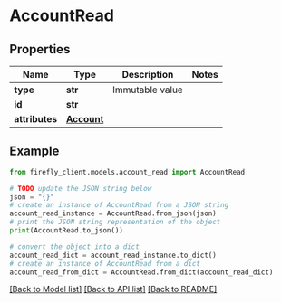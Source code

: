 # AccountRead


## Properties

Name | Type | Description | Notes
------------ | ------------- | ------------- | -------------
**type** | **str** | Immutable value | 
**id** | **str** |  | 
**attributes** | [**Account**](Account.md) |  | 

## Example

```python
from firefly_client.models.account_read import AccountRead

# TODO update the JSON string below
json = "{}"
# create an instance of AccountRead from a JSON string
account_read_instance = AccountRead.from_json(json)
# print the JSON string representation of the object
print(AccountRead.to_json())

# convert the object into a dict
account_read_dict = account_read_instance.to_dict()
# create an instance of AccountRead from a dict
account_read_from_dict = AccountRead.from_dict(account_read_dict)
```
[[Back to Model list]](../README.md#documentation-for-models) [[Back to API list]](../README.md#documentation-for-api-endpoints) [[Back to README]](../README.md)



